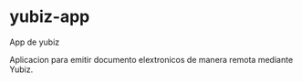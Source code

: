 # yubiz-app
App de yubiz

Aplicacion para emitir documento elextronicos de manera remota mediante Yubiz.
